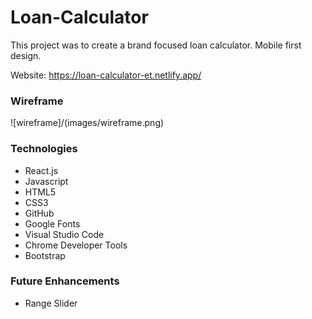 # Loan-Calculator

This project was to create a brand focused loan calculator. Mobile first design. 

Website: https://loan-calculator-et.netlify.app/


### Wireframe

![wireframe]/(images/wireframe.png)
### Technologies

* React.js
* Javascript
* HTML5
* CSS3
* GitHub
* Google Fonts
* Visual Studio Code
* Chrome Developer Tools
* Bootstrap


### Future Enhancements

* Range Slider
